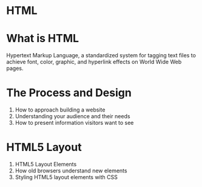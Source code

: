 #     HTML 

# What is HTML 

Hypertext Markup Language, a standardized system for tagging text files to achieve font, color, graphic, and hyperlink effects on World Wide Web pages.
  
# The Process and Design 

1. How to approach building a website  
2. Understanding your audience and their needs  
3. How to present information visitors want to see  
  
#     HTML5 Layout  

1. HTML5 Layout Elements
2. How old browsers understand new elements
3. Styling HTML5 layout elements with CSS
